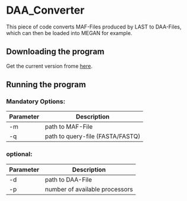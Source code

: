 # DAA_Converter

This piece of code converts MAF-Files produced by LAST to DAA-Files, which can then be loaded into MEGAN for example.

## Downloading the program

Get the current version frome [here](https://github.com/BenjaminAlbrecht84/DAA_Converter/releases/download/v0.8.1/DAA_Converter.jar).

## Running the program

### Mandatory Options:
 
Parameter | Description
--------- | -----------
-m  | path to MAF-File
-q  | path to query-file (FASTA/FASTQ)

### optional: 

Parameter | Description
--------- | -----------
-d  | path to DAA-File
-p  | number of available processors
